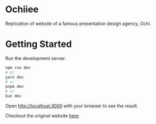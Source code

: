 # Ochiiee
Replication of website of a famous presentation design agency, Ochi.

# Getting Started

Run the development server:

```bash
npm run dev
# or
yarn dev
# or
pnpm dev
# or
bun dev
```

Open [http://localhost:3000](http://localhost:3000) with your browser to see the result.

Checkout the original website [here](https://ochi.design/).
